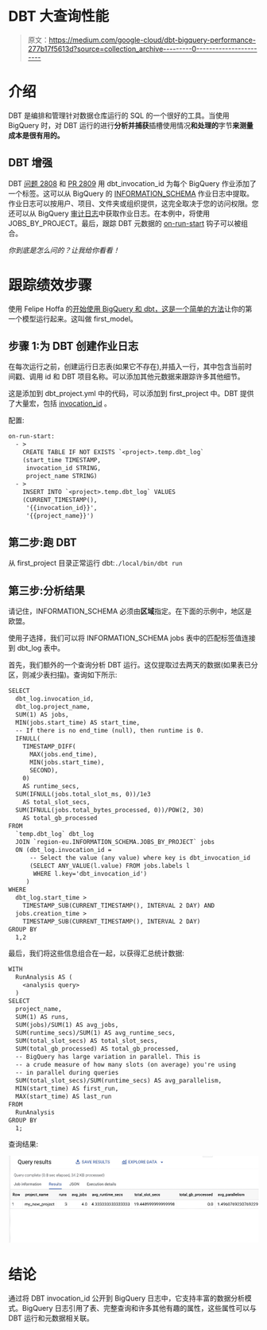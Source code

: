 # DBT 大查询性能

> 原文：<https://medium.com/google-cloud/dbt-bigquery-performance-277b17f5613d?source=collection_archive---------0----------------------->

# 介绍

DBT 是编排和管理针对数据仓库运行的 SQL 的一个很好的工具。当使用 BigQuery 时，对 DBT 运行的进行**分析并捕获**插槽使用情况**和处理的**字节**来测量成本是很有用的。**

## DBT 增强

DBT [问题 2808](https://github.com/fishtown-analytics/dbt/issues/2808) 和 [PR 2809](https://github.com/fishtown-analytics/dbt/pull/2809) 用 dbt_invocation_id 为每个 BigQuery 作业添加了一个标签。这可以从 BigQuery 的 [INFORMATION_SCHEMA](https://cloud.google.com/bigquery/docs/information-schema-jobs) 作业日志中提取。作业日志可以按用户、项目、文件夹或组织提供，这完全取决于您的访问权限。您还可以从 BigQuery [审计日志](https://cloud.google.com/bigquery/docs/reference/auditlogs)中获取作业日志。在本例中，将使用 JOBS_BY_PROJECT。最后，跟踪 DBT 元数据的 [on-run-start](https://docs.getdbt.com/reference/project-configs/on-run-start-on-run-end) 钩子可以被组合。

*你到底是怎么问的？让我给你看看！*

# 跟踪绩效步骤

使用 Felipe Hoffa 的[开始使用 BigQuery 和 dbt，这是一个简单的方法](https://hoffa.medium.com/get-started-with-bigquery-and-dbt-the-easy-way-36b9d9735e35)让你的第一个模型运行起来。这叫做 first_model。

## 步骤 1:为 DBT 创建作业日志

在每次运行之前，创建运行日志表(如果它不存在),并插入一行，其中包含当前时间戳、调用 id 和 DBT 项目名称。可以添加其他元数据来跟踪许多其他细节。

这是添加到 dbt_project.yml 中的代码，可以添加到 first_project 中。DBT 提供了大量宏，包括 [invocation_id](https://docs.getdbt.com/reference/dbt-jinja-functions/invocation_id) 。

配置:

```
on-run-start:
  - >
    CREATE TABLE IF NOT EXISTS `<project>.temp.dbt_log`
    (start_time TIMESTAMP,
     invocation_id STRING,
     project_name STRING)
  - >
    INSERT INTO `<project>.temp.dbt_log` VALUES
    (CURRENT_TIMESTAMP(),
     '{{invocation_id}}',
     '{{project_name}}')
```

## 第二步:跑 DBT

从 first_project 目录正常运行 dbt:`./local/bin/dbt run`

## 第三步:分析结果

请记住，INFORMATION_SCHEMA 必须由**区域**指定。在下面的示例中，地区是欧盟。

使用子选择，我们可以将 INFORMATION_SCHEMA jobs 表中的匹配标签值连接到 dbt_log 表中。

首先，我们额外的一个查询分析 DBT 运行。这仅提取过去两天的数据(如果表已分区，则减少表扫描)。查询如下所示:

```
SELECT
  dbt_log.invocation_id,
  dbt_log.project_name,
  SUM(1) AS jobs,
  MIN(jobs.start_time) AS start_time,
  -- If there is no end_time (null), then runtime is 0.
  IFNULL(
    TIMESTAMP_DIFF(
      MAX(jobs.end_time),
      MIN(jobs.start_time),
      SECOND),
    0)
    AS runtime_secs,
  SUM(IFNULL(jobs.total_slot_ms, 0))/1e3
    AS total_slot_secs,
  SUM(IFNULL(jobs.total_bytes_processed, 0))/POW(2, 30)
    AS total_gb_processed
FROM
  `temp.dbt_log` dbt_log
  JOIN `region-eu.INFORMATION_SCHEMA.JOBS_BY_PROJECT` jobs
  ON (dbt_log.invocation_id =
      -- Select the value (any value) where key is dbt_invocation_id
      (SELECT ANY_VALUE(l.value) FROM jobs.labels l
       WHERE l.key='dbt_invocation_id')
     )
WHERE
  dbt_log.start_time >
    TIMESTAMP_SUB(CURRENT_TIMESTAMP(), INTERVAL 2 DAY) AND
  jobs.creation_time >
    TIMESTAMP_SUB(CURRENT_TIMESTAMP(), INTERVAL 2 DAY)
GROUP BY
  1,2
```

最后，我们将这些信息组合在一起，以获得汇总统计数据:

```
WITH
  RunAnalysis AS (
    <analysis query>
  )
SELECT
  project_name,
  SUM(1) AS runs,
  SUM(jobs)/SUM(1) AS avg_jobs,
  SUM(runtime_secs)/SUM(1) AS avg_runtime_secs,
  SUM(total_slot_secs) AS total_slot_secs,
  SUM(total_gb_processed) AS total_gb_processed,
  -- BigQuery has large variation in parallel. This is
  -- a crude measure of how many slots (on average) you're using
  -- in parallel during queries
  SUM(total_slot_secs)/SUM(runtime_secs) AS avg_parallelism,
  MIN(start_time) AS first_run,
  MAX(start_time) AS last_run
FROM
  RunAnalysis
GROUP BY
  1;
```

查询结果:

![](img/200c058ea12d188a13d2ea0a0961a057.png)

# 结论

通过将 DBT invocation_id 公开到 BigQuery 日志中，它支持丰富的数据分析模式。BigQuery 日志引用了表、完整查询和许多其他有趣的属性，这些属性可以与 DBT 运行和元数据相关联。